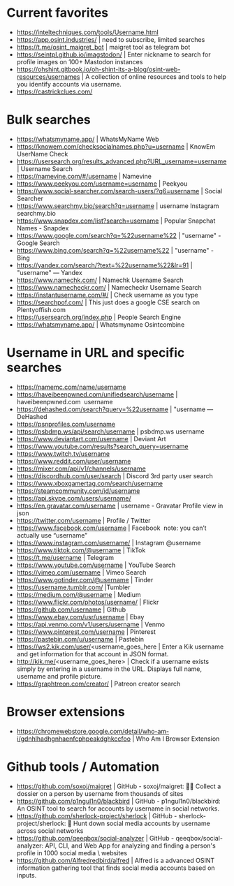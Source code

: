 # Current favorites
- https://inteltechniques.com/tools/Username.html
- https://app.osint.industries/ | need to subscribe, limited searches
- https://t.me/osint_maigret_bot | maigret tool as telegram bot
- https://seintpl.github.io/imagstodon/ | Enter nickname to search for profile images on 100+ Mastodon instances
- https://ohshint.gitbook.io/oh-shint-its-a-blog/osint-web-resources/usernames | A collection of online resources and tools to help you identify accounts via username.
- https://castrickclues.com/

# Bulk searches
- https://whatsmyname.app/ | WhatsMyName Web
- https://knowem.com/checksocialnames.php?u=username | KnowEm UserName Check
- https://usersearch.org/results_advanced.php?URL_username=username | Username Search
- https://namevine.com/#/username | Namevine
- https://www.peekyou.com/username=username | Peekyou
- https://www.social-searcher.com/search-users/?q6=username | Social Searcher
- https://www.searchmy.bio/search?q=username | username Instagram searchmy.bio
- https://www.snapdex.com/list?search=username | Popular Snapchat Names - Snapdex
- https://www.google.com/search?q=%22username%22 | "username" - Google Search
- https://www.bing.com/search?q=%22username%22 | "username" - Bing
- https://yandex.com/search/?text=%22username%22&lr=91 | "username" — Yandex
- https://www.namechk.com/ | Namechk Username Search
- https://www.namecheckr.com/ | Namecheckr Username Search
- https://instantusername.com/#/ | Check username as you type
- https://searchpof.com/ | This just does a google CSE search on Plentyoffish.com
- https://usersearch.org/index.php | People Search Engine
- https://whatsmyname.app/ | Whatsmyname Osintcombine

# Username in URL and specific searches
- https://namemc.com/name/username
- https://haveibeenpwned.com/unifiedsearch/username | haveibeenpwned.com  username
- https://dehashed.com/search?query=%22username | "username — DeHashed
- https://psnprofiles.com/username
- https://psbdmp.ws/api/search/username | psbdmp.ws username
- https://www.deviantart.com/username | Deviant Art
- https://www.youtube.com/results?search_query=username
- https://www.twitch.tv/username
- https://www.reddit.com/user/username
- https://mixer.com/api/v1/channels/username
- https://discordhub.com/user/search | Discord 3rd party user search
- https://www.xboxgamertag.com/search/username
- https://steamcommunity.com/id/username
- https://api.skype.com/users/username/ 
- https://en.gravatar.com/username | username - Gravatar Profile view in json
- https://twitter.com/username | Profile / Twitter
- https://www.facebook.com/username | Facebook  note: you can’t actually use “username”
- https://www.instagram.com/username/ | Instagram @username 
- https://www.tiktok.com/@username | TikTok
- https://t.me/username | Telegram
- https://www.youtube.com/username | YouTube Search
- https://vimeo.com/username | Vimeo Search
- https://www.gotinder.com/@username | Tinder
- https://username.tumblr.com/ |Tumbler
- https://medium.com/@username | Medium
- https://www.flickr.com/photos/username/ | Flickr
- https://github.com/username | Github
- https://www.ebay.com/usr/username | Ebay
- https://api.venmo.com/v1/users/username | Venmo
- https://www.pinterest.com/username | Pinterest
- https://pastebin.com/u/username | Pastebin
- https://ws2.kik.com/user/<username_goes_here | Enter a Kik username and get information for that account in JSON format.
- http://kik.me/<username_goes_here> | Check if a username exists simply by entering in a username in the URL. Displays full name, username and profile picture.
- https://graphtreon.com/creator/<username> | Patreon creator search

# Browser extensions
- https://chromewebstore.google.com/detail/who-am-i/gdnhlhadhgnhaenfcphpeakdghkccfoo | Who Am I Browser Extension

# Github tools / Automation
- https://github.com/soxoj/maigret | GitHub - soxoj/maigret: 🕵️‍♂️ Collect a dossier on a person by username from thousands of sites
- https://github.com/p1ngul1n0/blackbird | GitHub - p1ngul1n0/blackbird: An OSINT tool to search for accounts by username in social networks.
- https://github.com/sherlock-project/sherlock | GitHub - sherlock-project/sherlock: 🔎 Hunt down social media accounts by username across social networks
- https://github.com/qeeqbox/social-analyzer | GitHub - qeeqbox/social-analyzer: API, CLI, and Web App for analyzing and finding a person's profile in 1000 social media \ websites
- https://github.com/Alfredredbird/alfred | Alfred is a advanced OSINT information gathering tool that finds social media accounts based on inputs.

